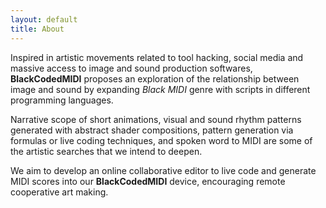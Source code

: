 ```yaml
---
layout: default
title: About
---
```


Inspired in artistic movements related to tool hacking, social media and
massive access to image and sound production softwares, **BlackCodedMIDI**
proposes an exploration of the relationship between image and sound by
expanding _Black MIDI_ genre with scripts in different programming languages. 

Narrative scope of short animations, visual and sound rhythm patterns generated
with abstract shader compositions, pattern generation via formulas or live
coding techniques, and spoken word to MIDI are some of the artistic searches
that we intend to deepen.

We aim to develop an online collaborative editor to live code and generate MIDI
scores into our **BlackCodedMIDI** device, encouraging remote cooperative art
making.
